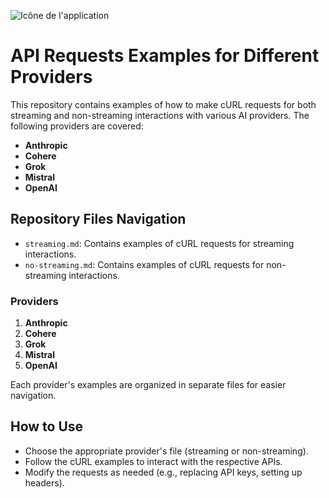 ![Icône de l'application](https://example.com/mon_image.ico)
# API Requests Examples for Different Providers

This repository contains examples of how to make cURL requests for both streaming and non-streaming interactions with various AI providers. The following providers are covered:

- **Anthropic**
- **Cohere**
- **Grok**
- **Mistral**
- **OpenAI**

## Repository Files Navigation

- `streaming.md`: Contains examples of cURL requests for streaming interactions.
- `no-streaming.md`: Contains examples of cURL requests for non-streaming interactions.

### Providers

1. **Anthropic**
2. **Cohere**
3. **Grok**
4. **Mistral**
5. **OpenAI**

Each provider's examples are organized in separate files for easier navigation.

## How to Use

- Choose the appropriate provider's file (streaming or non-streaming).
- Follow the cURL examples to interact with the respective APIs.
- Modify the requests as needed (e.g., replacing API keys, setting up headers).

